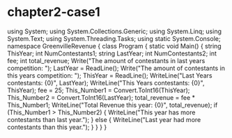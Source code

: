 # chapter2-case1
using System;
using System.Collections.Generic;
using System.Linq;
using System.Text;
using System.Threading.Tasks;
using static System.Console;
namespace GreenvilleRevenue
{
    class Program
    {
        static void Main()
        {
            string ThisYear;
            int NumContestants1;
            string LastYear;
            int NumContestants2;
            int fee;
            int total_revenue;
            Write("The amount of contestants in last years competition: ");
            LastYear = ReadLine();
            Write("The amount of contestants in this years competition: ");
            ThisYear = ReadLine();
            WriteLine("Last Years contestants: {0}", LastYear);
            WriteLine("This Years contestants: {0}", ThisYear);
            fee = 25;
            This_Number1 = Convert.ToInt16(ThisYear);
            This_Number2 = Convert.ToInt16(LastYear);
            total_revenue = fee * This_Number1;
            WriteLine("Total Revenue this year: {0}", total_revenue);
            if (This_Number1 > This_Number2)
                {
                WriteLine("This year has more contestants than last year.");
                }
            else
                {
                WriteLine("Last year had more contestants than this year.");
            }
        }
    }
}
